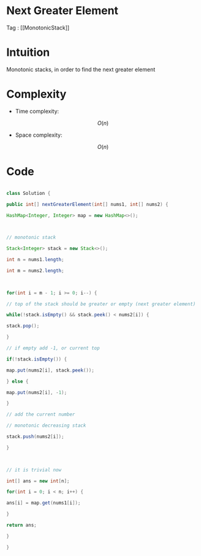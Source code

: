 # Next Greater Element
Tag : [[MonotonicStack]]

# Intuition


<!-- Describe your first thoughts on how to solve this problem. -->

Monotonic stacks, in order to find the next greater element

  

# Complexity

- Time complexity:


$$O(n)$$

  

- Space complexity:


$$O(n)$$

  

# Code

```java []

class Solution {

public int[] nextGreaterElement(int[] nums1, int[] nums2) {

HashMap<Integer, Integer> map = new HashMap<>();

  

// monotonic stack

Stack<Integer> stack = new Stack<>();

int n = nums1.length;

int m = nums2.length;

  

for(int i = m - 1; i >= 0; i--) {

// top of the stack should be greater or empty (next greater element)

while(!stack.isEmpty() && stack.peek() < nums2[i]) {

stack.pop();

}

// if empty add -1, or current top

if(!stack.isEmpty()) {

map.put(nums2[i], stack.peek());

} else {

map.put(nums2[i], -1);

}

// add the current number

// monotonic decreasing stack

stack.push(nums2[i]);

}

  

// it is trivial now

int[] ans = new int[n];

for(int i = 0; i < n; i++) {

ans[i] = map.get(nums1[i]);

}

return ans;

}

}

```